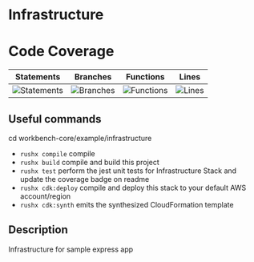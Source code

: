 # Infrastructure

# Code Coverage
| Statements                  | Branches                | Functions                 | Lines             |
| --------------------------- | ----------------------- | ------------------------- | ----------------- |
| ![Statements](https://img.shields.io/badge/statements-Unknown%25-brightgreen.svg?style=flat) | ![Branches](https://img.shields.io/badge/branches-Unknown%25-brightgreen.svg?style=flat) | ![Functions](https://img.shields.io/badge/functions-Unknown%25-brightgreen.svg?style=flat) | ![Lines](https://img.shields.io/badge/lines-Unknown%25-brightgreen.svg?style=flat) |


## Useful commands
cd workbench-core/example/infrastructure
 * `rushx compile`         compile
 * `rushx build`           compile and build this project
 * `rushx test`            perform the jest unit tests for Infrastructure Stack and update the coverage badge on readme
 * `rushx cdk:deploy`      compile and deploy this stack to your default AWS account/region
 * `rushx cdk:synth`       emits the synthesized CloudFormation template

 ## Description

 Infrastructure for sample express app
